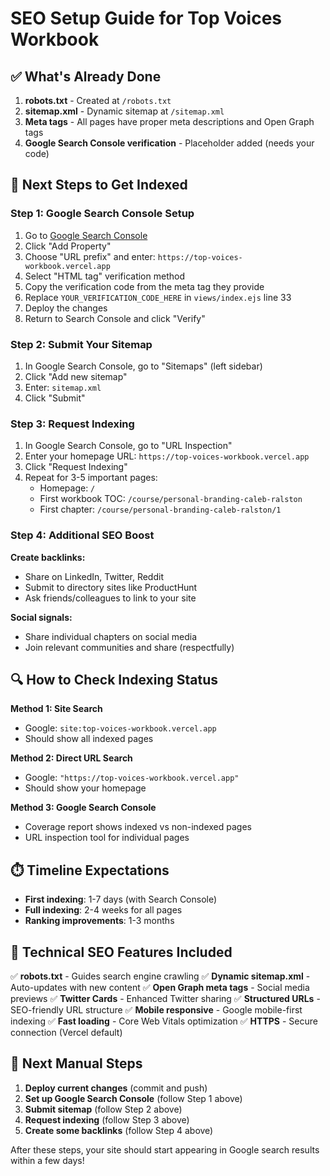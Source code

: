 # SEO Setup Guide for Top Voices Workbook

## ✅ What's Already Done

1. **robots.txt** - Created at `/robots.txt`
2. **sitemap.xml** - Dynamic sitemap at `/sitemap.xml` 
3. **Meta tags** - All pages have proper meta descriptions and Open Graph tags
4. **Google Search Console verification** - Placeholder added (needs your code)

## 🔧 Next Steps to Get Indexed

### Step 1: Google Search Console Setup

1. Go to [Google Search Console](https://search.google.com/search-console)
2. Click "Add Property"
3. Choose "URL prefix" and enter: `https://top-voices-workbook.vercel.app`
4. Select "HTML tag" verification method
5. Copy the verification code from the meta tag they provide
6. Replace `YOUR_VERIFICATION_CODE_HERE` in `views/index.ejs` line 33
7. Deploy the changes
8. Return to Search Console and click "Verify"

### Step 2: Submit Your Sitemap

1. In Google Search Console, go to "Sitemaps" (left sidebar)
2. Click "Add new sitemap"
3. Enter: `sitemap.xml`
4. Click "Submit"

### Step 3: Request Indexing

1. In Google Search Console, go to "URL Inspection" 
2. Enter your homepage URL: `https://top-voices-workbook.vercel.app`
3. Click "Request Indexing"
4. Repeat for 3-5 important pages:
   - Homepage: `/`
   - First workbook TOC: `/course/personal-branding-caleb-ralston`
   - First chapter: `/course/personal-branding-caleb-ralston/1`

### Step 4: Additional SEO Boost

**Create backlinks:**
- Share on LinkedIn, Twitter, Reddit
- Submit to directory sites like ProductHunt
- Ask friends/colleagues to link to your site

**Social signals:**
- Share individual chapters on social media
- Join relevant communities and share (respectfully)

## 🔍 How to Check Indexing Status

**Method 1: Site Search**
- Google: `site:top-voices-workbook.vercel.app`
- Should show all indexed pages

**Method 2: Direct URL Search**
- Google: `"https://top-voices-workbook.vercel.app"`
- Should show your homepage

**Method 3: Google Search Console**
- Coverage report shows indexed vs non-indexed pages
- URL inspection tool for individual pages

## ⏱️ Timeline Expectations

- **First indexing**: 1-7 days (with Search Console)
- **Full indexing**: 2-4 weeks for all pages
- **Ranking improvements**: 1-3 months

## 🚀 Technical SEO Features Included

✅ **robots.txt** - Guides search engine crawling
✅ **Dynamic sitemap.xml** - Auto-updates with new content
✅ **Open Graph meta tags** - Social media previews
✅ **Twitter Cards** - Enhanced Twitter sharing
✅ **Structured URLs** - SEO-friendly URL structure
✅ **Mobile responsive** - Google mobile-first indexing
✅ **Fast loading** - Core Web Vitals optimization
✅ **HTTPS** - Secure connection (Vercel default)

## 📝 Next Manual Steps

1. **Deploy current changes** (commit and push)
2. **Set up Google Search Console** (follow Step 1 above)
3. **Submit sitemap** (follow Step 2 above)
4. **Request indexing** (follow Step 3 above)
5. **Create some backlinks** (follow Step 4 above)

After these steps, your site should start appearing in Google search results within a few days!